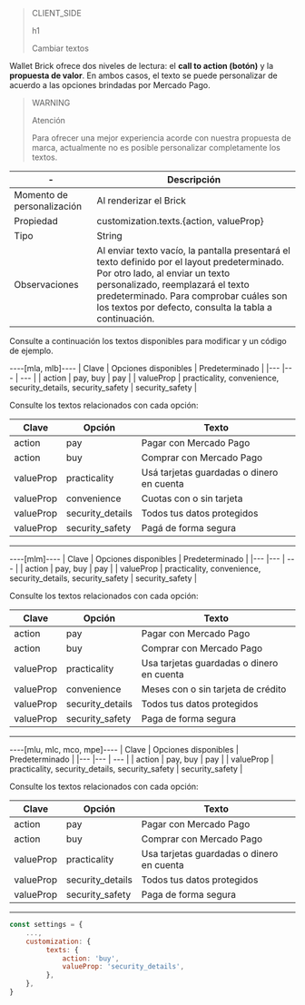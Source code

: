 > CLIENT_SIDE
>
> h1
>
> Cambiar textos

Wallet Brick ofrece dos niveles de lectura: el **call to action (botón)** y la **propuesta de valor**. En ambos casos, el texto se puede personalizar de acuerdo a las opciones brindadas por Mercado Pago.

> WARNING
>
> Atención
>
> Para ofrecer una mejor experiencia acorde con nuestra propuesta de marca, actualmente no es posible personalizar completamente los textos.

| - | Descripción |
| --- | --- |
| Momento de personalización  | Al renderizar el Brick  |
| Propiedad  | customization.texts.{action, valueProp} |
| Tipo  | String  |
| Observaciones  | Al enviar texto vacío, la pantalla presentará el texto definido por el layout predeterminado. Por otro lado, al enviar un texto personalizado, reemplazará el texto predeterminado. Para comprobar cuáles son los textos por defecto, consulta la tabla a continuación. |

Consulte a continuación los textos disponibles para modificar y un código de ejemplo.

----[mla, mlb]----
| Clave | Opciones disponibles | Predeterminado |
|--- |--- | --- |
| action | pay, buy | pay |
| valueProp | practicality, convenience, security_details, security_safety | security_safety |

Consulte los textos relacionados con cada opción:

| Clave | Opción | Texto |
|--- |--- | --- |
|action |pay | Pagar con Mercado Pago |
|action |buy | Comprar con Mercado Pago |
|valueProp |practicality | Usá tarjetas guardadas o dinero en cuenta |
|valueProp |convenience | Cuotas con o sin tarjeta |
|valueProp |security_details | Todos tus datos protegidos |
|valueProp |security_safety | Pagá de forma segura |

------------
----[mlm]----
| Clave | Opciones disponibles | Predeterminado |
|--- |--- | --- |
| action | pay, buy | pay |
| valueProp | practicality, convenience, security_details, security_safety | security_safety |

Consulte los textos relacionados con cada opción:

| Clave | Opción | Texto |
|--- |--- | --- |
|action |pay | Pagar con Mercado Pago |
|action |buy | Comprar con Mercado Pago |
|valueProp |practicality | Usa tarjetas guardadas o dinero en cuenta |
|valueProp |convenience | Meses con o sin tarjeta de crédito |
|valueProp |security_details | Todos tus datos protegidos |
|valueProp |security_safety | Paga de forma segura |

------------
----[mlu, mlc, mco, mpe]----
| Clave | Opciones disponibles | Predeterminado |
|--- |--- | --- |
| action | pay, buy | pay |
| valueProp | practicality, security_details, security_safety | security_safety |

Consulte los textos relacionados con cada opción:

| Clave | Opción | Texto |
|--- |--- | --- |
|action |pay | Pagar con Mercado Pago |
|action |buy | Comprar con Mercado Pago |
|valueProp |practicality | Usa tarjetas guardadas o dinero en cuenta |
|valueProp |security_details | Todos tus datos protegidos |
|valueProp |security_safety | Paga de forma segura |

------------

```javascript
const settings = {
    ...,
    customization: {
         texts: {
             action: 'buy',
             valueProp: 'security_details',
         },
    },
}
```